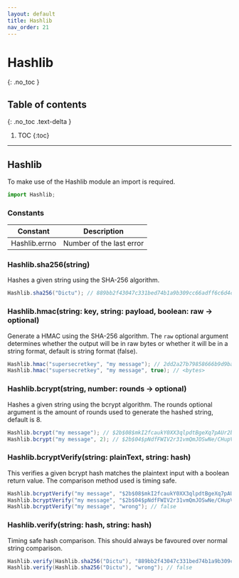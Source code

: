 ```yaml
---
layout: default
title: Hashlib
nav_order: 21
---
```


# Hashlib
{: .no_toc }

## Table of contents
{: .no_toc .text-delta }

1. TOC
{:toc}

---

## Hashlib
To make use of the Hashlib module an import is required.

```js
import Hashlib;
```

### Constants

| Constant             | Description                     |
|----------------------|---------------------------------|
| Hashlib.errno        | Number of the last error        |

### Hashlib.sha256(string)

Hashes a given string using the SHA-256 algorithm.

```cs
Hashlib.sha256("Dictu"); // 889bb2f43047c331bed74b1a9b309cc66adff6c6d4c3517547813ad67ba8d105
```

### Hashlib.hmac(string: key, string: payload, boolean: raw -> optional)

Generate a HMAC using the SHA-256 algorithm. The `raw` optional argument determines whether the output
will be in raw bytes or whether it will be in a string format, default is string format (false).

```cs
Hashlib.hmac("supersecretkey", "my message"); // 2dd2a27b79858666b9d9ba3cf73f1c84f5722415f9543d007fa73e081d02483a
Hashlib.hmac("supersecretkey", "my message", true); // <bytes>
```

### Hashlib.bcrypt(string, number: rounds -> optional)

Hashes a given string using the bcrypt algorithm.
The rounds optional argument is the amount of rounds used to generate the hashed string, default is 8.

```cs
Hashlib.bcrypt("my message"); // $2b$08$mkI2fcaukY0XX3qlpdtBgeXq7pAUr2bUw4Z1OkmncuibJ0aHAyLRS
Hashlib.bcrypt("my message", 2); // $2b$04$pNdfFWIV2r31vmQmJOSwNe/CHupV/wpOHmmwsDjCZi45w8ttjA/WW
```

### Hashlib.bcryptVerify(string: plainText, string: hash)

This verifies a given bcrypt hash matches the plaintext input with a boolean return value.
The comparison method used is timing safe.

```cs
Hashlib.bcryptVerify("my message", "$2b$08$mkI2fcaukY0XX3qlpdtBgeXq7pAUr2bUw4Z1OkmncuibJ0aHAyLRS"); // true
Hashlib.bcryptVerify("my message", "$2b$04$pNdfFWIV2r31vmQmJOSwNe/CHupV/wpOHmmwsDjCZi45w8ttjA/WW"); // true
Hashlib.bcryptVerify("my message", "wrong"); // false
```

### Hashlib.verify(string: hash, string: hash)

Timing safe hash comparison. This should always be favoured over normal string comparison.

```cs
Hashlib.verify(Hashlib.sha256("Dictu"), "889bb2f43047c331bed74b1a9b309cc66adff6c6d4c3517547813ad67ba8d105"); // true
Hashlib.verify(Hashlib.sha256("Dictu"), "wrong"); // false
```